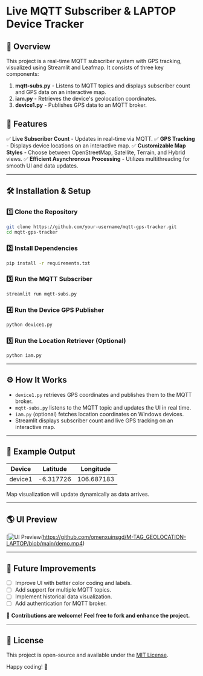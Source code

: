# Live MQTT Subscriber & LAPTOP Device Tracker

## 📌 Overview
This project is a real-time MQTT subscriber system with GPS tracking, visualized using Streamlit and Leafmap. It consists of three key components:
1. **mqtt-subs.py** - Listens to MQTT topics and displays subscriber count and GPS data on an interactive map.
2. **iam.py** - Retrieves the device's geolocation coordinates.
3. **device1.py** - Publishes GPS data to an MQTT broker.

## 🚀 Features
✅ **Live Subscriber Count** - Updates in real-time via MQTT.
✅ **GPS Tracking** - Displays device locations on an interactive map.
✅ **Customizable Map Styles** - Choose between OpenStreetMap, Satellite, Terrain, and Hybrid views.
✅ **Efficient Asynchronous Processing** - Utilizes multithreading for smooth UI and data updates.

---

## 🛠️ Installation & Setup
### 1️⃣ Clone the Repository
```bash
git clone https://github.com/your-username/mqtt-gps-tracker.git
cd mqtt-gps-tracker
```

### 2️⃣ Install Dependencies
```bash
pip install -r requirements.txt
```

### 3️⃣ Run the MQTT Subscriber
```bash
streamlit run mqtt-subs.py
```

### 4️⃣ Run the Device GPS Publisher
```bash
python device1.py
```

### 5️⃣ Run the Location Retriever (Optional)
```bash
python iam.py
```

---

## ⚙️ How It Works
- `device1.py` retrieves GPS coordinates and publishes them to the MQTT broker.
- `mqtt-subs.py` listens to the MQTT topic and updates the UI in real time.
- `iam.py` (optional) fetches location coordinates on Windows devices.
- Streamlit displays subscriber count and live GPS tracking on an interactive map.

---

## 📌 Example Output
| Device  | Latitude   | Longitude  |
|---------|-----------|------------|
| device1 | -6.317726 | 106.687183 |

Map visualization will update dynamically as data arrives.

---

## 🌎 UI Preview
[![UI Preview]([https://github.com/omenxuinsgd/M-TAG_GEOLOCATION-LAPTOP/blob/main/demo.mp4])(https://github.com/omenxuinsgd/M-TAG_GEOLOCATION-LAPTOP/blob/main/demo.mp4)

---

## 🚀 Future Improvements
- [ ] Improve UI with better color coding and labels.
- [ ] Add support for multiple MQTT topics.
- [ ] Implement historical data visualization.
- [ ] Add authentication for MQTT broker.

📩 **Contributions are welcome! Feel free to fork and enhance the project.**

---

## 📜 License
This project is open-source and available under the [MIT License](LICENSE).

Happy coding! 🚀

